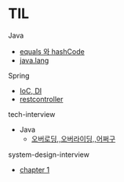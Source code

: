 # TIL

Java
- [equals 와 hashCode](https://github.com/jongheon1/TIL/blob/main/Java/equals_hashCode.md)
- [java.lang](https://github.com/jongheon1/TIL/blob/main/Java/java.lang.md)

Spring
- [IoC, DI](https://github.com/jongheon1/TIL/blob/main/Spring/IoC_DI.md)
- [restcontroller](https://github.com/jongheon1/TIL/blob/main/Spring/restcontroller.md)

tech-interview
- Java
	- [오버로딩,,오버라이딩,,어쩌구](https://github.com/jongheon1/TIL/blob/main/tech-interview/Java/overloading_overriding)

system-design-interview
- [chapter 1](https://github.com/jongheon1/TIL/blob/main/system-design-interview/chapter-1.md)